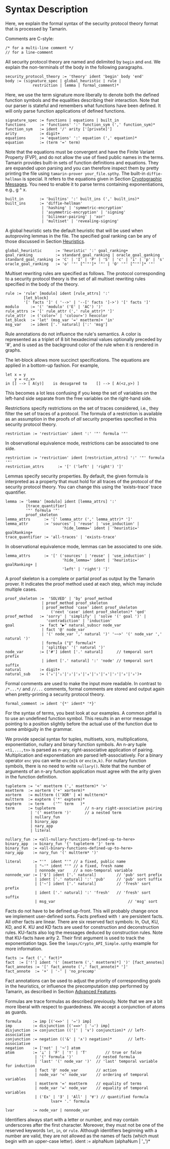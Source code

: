 Syntax Description
==================

Here, we explain the formal syntax of the security protocol theory format that
is processed by Tamarin.

Comments are C-style:

    /* for a multi-line comment */
    // for a line-comment

All security protocol theory are named and delimited by `begin` and `end`.
We explain the non-terminals of the body in the following paragraphs.

    security_protocol_theory := 'theory' ident 'begin' body 'end'
    body := (signature_spec | global_heuristic | rule |
                restriction | lemma | formal_comment)*

Here, we use the term signature more liberally to denote both the defined
function symbols and the equalities describing their interaction.  Note that
our parser is stateful and remembers what functions have been defined. It will
only parse function applications of defined functions.

    signature_spec := functions | equations | built_in
    functions      := 'functions' ':' function_sym (',' function_sym)*
    function_sym   := ident '/' arity ['[private]']
    arity          := digit+
    equations      := 'equations' ':' equation (',' equation)*
    equation       := (term '=' term)

Note that the equations must be convergent and have the
Finite Variant Property (FVP), and do not allow the use
of fixed public names in the terms. Tamarin provides built-in
sets of function definitions and equations. They are
expanded upon parsing and you can therefore inspect them by pretty printing
the file using `tamarin-prover your_file.spthy`. The built-in `diffie-hellman`
is special. It refers to the equations given in Section [Cryptographic
Messages](004_cryptographic-messages.html#sec:equational-theories). You need to
enable it to parse terms containing exponentiations, e.g.,  g ^ x.

    built_in       := 'builtins' ':' built_ins (',' built_ins)*
    built_ins      := 'diffie-hellman'
                    | 'hashing' | 'symmetric-encryption'
                    | 'asymmetric-encryption' | 'signing'
                    | 'bilinear-pairing' | 'xor'
                    | 'multiset' | 'revealing-signing'

A global heuristic sets the default heuristic that will be used when autoproving
lemmas in the file. The specified goal ranking can be any of those discussed in
Section [Heuristics](009_advanced-features.html#sec:heuristics).

    global_heuristic      := 'heuristic' ':' goal_ranking+
    goal_ranking          := standard_goal_ranking | oracle_goal_ganking
    standard_goal_ranking := 'C' | 'I' | 'P' | 'S' | 'c' | 'i' | 'p' | 's'
    oracle_goal_ranking   := 'o' '"' [^'"']* '"' | 'O' '"' [^'"']* '"'

Multiset rewriting rules are specified as follows. The protocol corresponding
to a security protocol theory is the set of all multiset rewriting rules
specified in the body of the theory.

    rule := 'rule' [modulo] ident [rule_attrs] ':'
            [let_block]
            '[' facts ']' ( '-->' | '--[' facts ']->') '[' facts ']'
    modulo     := '(' 'modulo' ('E' | 'AC') ')'
    rule_attrs := '[' rule_attr (',' rule_attr)* ']'
    rule_attr  := ('color=' | 'colour=') hexcolor
    let_block  := 'let' (msg_var '=' msetterm)+ 'in'
    msg_var    := ident ['.' natural] [':' 'msg']

Rule annotations do not influence the rule's semantics. A color is represented
as a triplet of 8 bit hexadecimal values optionally
preceded by '#', and is used as the background color of the rule when it is
rendered in graphs.

The let-block allows more succinct specifications. The equations are applied
in a bottom-up fashion. For example,

    let x = y
        y = <z,x>
    in [] --> [ A(y)]    is desugared to    [] --> [ A(<z,y>) ]

This becomes a lot less confusing if you keep the set of variables on the
left-hand side separate from the free variables on the right-hand side.

Restrictions specify restrictions on the set of traces considered, i.e., they filter
the set of traces of a protocol. The formula of a restriction is available as an
assumption in the proofs of *all* security properties specified in this
security protocol theory.

    restriction := 'restriction' ident ':' '"' formula '"'

In observational equivalence mode, restrictions can be associated to one side.

    restriction := 'restriction' ident [restriction_attrs] ':' '"' formula '"'
    restriction_attrs      := '[' ('left' | 'right') ']'

Lemmas specify security properties. By default, the given formula is
interpreted as a property that must hold for all traces of the protocol of the
security protocol theory. You can change this using the 'exists-trace' trace
quantifier.

    lemma := 'lemma' [modulo] ident [lemma_attrs] ':'
             [trace_quantifier]
             '"' formula '"'
             proof_skeleton
    lemma_attrs      := '[' lemma_attr (',' lemma_attr)* ']'
    lemma_attr       := 'sources' | 'reuse' | 'use_induction' |
                             'hide_lemma=' ident | 'heuristic=' goalRanking+
    trace_quantifier := 'all-traces' | 'exists-trace'

In observational equivalence mode, lemmas can be associated to one side.

    lemma_attrs      := '[' ('sources' | 'reuse' | 'use_induction' | 
                             'hide_lemma=' ident | 'heuristic=' goalRanking+ |
                             'left' | 'right') ']'

A proof skeleton is a complete or partial proof as output by the Tamarin prover.
It indicates the proof method used at each step, which may include multiple cases.

    proof_skeleton :=  'SOLVED' | 'by' proof_method
                    | proof_method proof_skeleton
                    | proof_method 'case' ident proof_skeleton
                        ('next 'case' ident proof_skeleton)* 'qed'
    proof_method   := 'sorry' | 'simplify' | 'solve '(' goal ')' |
                      'contradiction' | 'induction'
    goal           :=  fact "▶" natural_subscr node_var
                    | fact '@' node_var
                    | '(' node_var ',' natural ')' '~~>' '(' node_var ',' natural ')'
                    | formula ("∥" formula)*
                    | 'splitEqs' '(' natural ')'
    node_var       := ['#'] ident ['.' natural]      // temporal sort prefix
                    | ident ['.' natural] ':' 'node' // temporal sort suffix
    natural        := digit+
    natural_sub    := ('₀'|'₁'|'₂'|'₃'|'₄'|'₅'|'₆'|'₇'|'₈'|'₉')+

Formal comments are used to make the input more readable. In contrast
to `/*...*/` and `//...` comments, formal comments are stored and output
again when pretty-printing a security protocol theory.

    formal_comment := ident '{*' ident* '*}'

For the syntax of terms, you best look at our examples. A common pitfall is to
use an undefined function symbol. This results in an error message pointing to
a position slightly before the actual use of the function due to some
ambiguity in the grammar.

We provide special syntax for tuples, multisets, xors, multiplications,
exponentiation, nullary and binary function symbols. An n-ary tuple
`<t1,...,tn>` is parsed as n-ary, right-associative application of pairing.
Multiplication and exponentiation are parsed left-associatively. For a binary
operator `enc` you can write `enc{m}k` or `enc(m,k)`. For nullary function
symbols, there is no need to write `nullary()`. Note that the number of
arguments of an n-ary function application must agree with the arity given in
the function definition.

    tupleterm := '<' msetterm (',' msetterm)* '>'
    msetterm  := xorterm ('+' xorterm)*
    xorterm   := multterm (('XOR' | ⊕) multterm)*
    multterm  := expterm ('*' expterm)*
    expterm   := term    ('^' term   )*
    term      := tupleterm             // n-ary right-associative pairing
               | '(' msetterm ')'      // a nested term
               | nullary_fun
               | binary_app
               | nary_app
               | literal

    nullary_fun := <all-nullary-functions-defined-up-to-here>
    binary_app  := binary_fun '{' tupleterm '}' term
    binary_fun  := <all-binary-functions-defined-up-to-here>
    nary_app    := nary_fun '(' multterm* ')'

    literal     := "'"  ident "'" // a fixed, public name
                 | "~'" ident "'" // a fixed, fresh name
                 | nonnode_var    // a non-temporal variable
    nonnode_var := ['$'] ident ['.' natural]         // 'pub' sort prefix
                 | ident ['.' natural] ':' 'pub'     // 'pub' sort suffix
                 | ['~'] ident ['.' natural]         // 'fresh' sort prefix
                 | ident ['.' natural] ':' 'fresh'   // 'fresh' sort suffix
                 | msg_var                                // 'msg' sort

Facts do not have to be defined up-front. This will probably change once we
implement user-defined sorts. Facts prefixed with `!` are persistent facts.
All other facts are linear. There are six reserved fact symbols: In, Out, KU,
KD, and K. KU and KD facts are used for construction and deconstruction
rules. KU-facts also log the messages deduced by construction rules. Note that
KU-facts have arity 2. Their first argument is used to track the
exponentiation tags. See the `loops/Crypto_API_Simple.spthy` example for more
information.

    facts := fact (',' fact)*
    fact  := ['!'] ident '(' [msetterm (',' msetterm)*] ')' [fact_annotes]
    fact_annotes := '[' fact_annote (',' fact_annote)* ']'
    fact_annote  := '+' | '-' | 'no_precomp'

Fact annotations can be used to adjust the priority of corresponding
goals in the heuristics, or influence the precomputation step performed by
Tamarin, as described in
Section [Advanced Features](009_advanced-features.html#sec:fact-annotations).

Formulas are trace formulas as described previously. Note that we are a bit
more liberal with respect to guardedness. We accept a conjunction of atoms as
guards.

    formula     := imp [('<=>' | '⇔') imp]
    imp         := disjunction [('==>' | '⇒') imp]
    disjunction := conjunction (('|' | '∨') conjunction)* // left-associative
    conjunction := negation (('&' | '∧') negation)*       // left-associative
    negation    := ['not' | '¬'] atom
    atom        := '⊥' | 'F' | '⊤' | 'T'        // true or false
                 | '(' formula ')'          // nested formula
                 | 'last' '(' node_var ')'  // 'last' temporal variable for induction
                 | fact '@' node_var        // action
                 | node_var '<' node_var    // ordering of temporal variables
                 | msetterm '=' msetterm    // equality of terms
                 | node_var '=' node_var    // equality of temporal variables
                 | ('Ex' | '∃' | 'All' | '∀') // quantified formula
                        lvar+ '.' formula

    lvar        := node_var | nonnode_var

Identifiers always start with a letter or number, and may contain underscores
after the first character. Moreover, they must not be one of the
reserved keywords `let`, `in`, or `rule`. Although identifiers beginning with
a number are valid, they are not allowed as the names of facts (which
must begin with an upper-case letter).
    ident := alphaNum (alphaNum | '_')*

